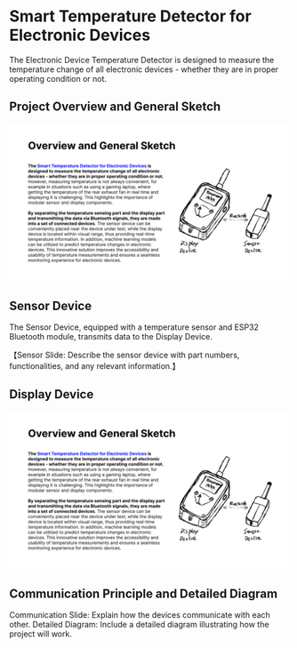 # Smart Temperature Detector for Electronic Devices
The Electronic Device Temperature Detector is designed to measure the temperature change of all electronic devices - whether they are in proper operating condition or not.
## Project Overview and General Sketch

![](/assets/Slide1.png)

## Sensor Device
The Sensor Device, equipped with a temperature sensor and ESP32 Bluetooth module, transmits data to the Display Device. 

【Sensor Slide: Describe the sensor device with part numbers, functionalities, and any relevant information.】

## Display Device

![](/assets/Slide1.png)

## Communication Principle and Detailed Diagram

Communication Slide: Explain how the devices communicate with each other.
Detailed Diagram: Include a detailed diagram illustrating how the project will work.
